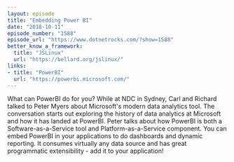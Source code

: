 ```yaml
---
layout: episode
title: "Embedding Power BI"
date: "2018-10-11"
episode_number: "1588"
episode_url: "https://www.dotnetrocks.com/?show=1588"
better_know_a_framework:
  title: "JSLinux"
  url: "https://bellard.org/jslinux/"
links:
- title: "PowerBI"
  url: "https://powerbi.microsoft.com/"
---
```


What can PowerBI do for you? While at NDC in Sydney, Carl and Richard talked to Peter Myers about Microsoft's modern data analytics tool. The conversation starts out exploring the history of data analytics at Microsoft and how it has landed at PowerBI. Peter talks about how PowerBI is both a Software-as-a-Service tool and Platform-as-a-Service component. You can embed PowerBI in your applications to do dashboards and dynamic reporting. It consumes virtually any data source and has great programmatic extensibility - add it to your application!
